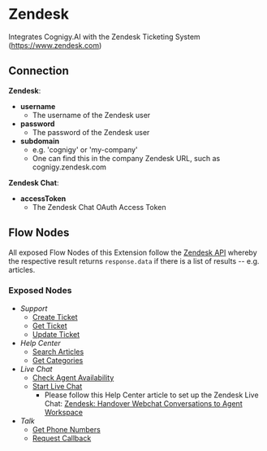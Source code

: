 ﻿# Zendesk

Integrates Cognigy.AI with the Zendesk Ticketing System (https://www.zendesk.com)

## Connection

**Zendesk**:

- **username**
  - The username of the Zendesk user
- **password**
  - The password of the Zendesk user
- **subdomain**
  - e.g. 'cognigy' or 'my-company'
  - One can find this in the company Zendesk URL, such as cognigy.zendesk.com

**Zendesk Chat**:

- **accessToken**
  - The Zendesk Chat OAuth Access Token

## Flow Nodes

All exposed Flow Nodes of this Extension follow the [Zendesk API](https://developer.zendesk.com/api-reference) whereby the respective result returns `response.data` if there is a list of results -- e.g. articles.

### Exposed Nodes

- *Support*
  - [Create Ticket](https://developer.zendesk.com/api-reference/ticketing/tickets/tickets/#create-ticket)
  - [Get Ticket](https://developer.zendesk.com/api-reference/ticketing/tickets/tickets/#show-ticket)
  - [Update Ticket](https://developer.zendesk.com/api-reference/ticketing/tickets/tickets/#update-ticket)
- *Help Center*
  - [Search Articles](https://developer.zendesk.com/api-reference/help_center/help-center-api/search/)
  - [Get Categories](https://developer.zendesk.com/api-reference/help_center/help-center-api/categories/)
- *Live Chat*
  - [Check Agent Availability](https://developer.zendesk.com/api-reference/live-chat/real-time-chat-api/rest/#get-agent-status-counts)
  - [Start Live Chat](https://api.zopim.com/web-sdk/#zchat-init-options)
    - Please follow this Help Center article to set up the Zendesk Live Chat: [Zendesk: Handover Webchat Conversations to Agent Workspace](https://support.cognigy.com/hc/en-us/articles/4405558481938)
- *Talk*
  - [Get Phone Numbers](https://developer.zendesk.com/api-reference/voice/talk-api/phone_numbers/#list-phone-numbers)
  - [Request Callback](https://developer.zendesk.com/api-reference/voice/talk-api/callback_requests/)